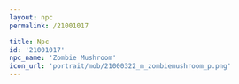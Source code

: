 ```yaml
---
layout: npc
permalink: /21001017

title: Npc
id: '21001017'
npc_name: 'Zombie Mushroom'
icon_url: 'portrait/mob/21000322_m_zombiemushroom_p.png'
---
```

